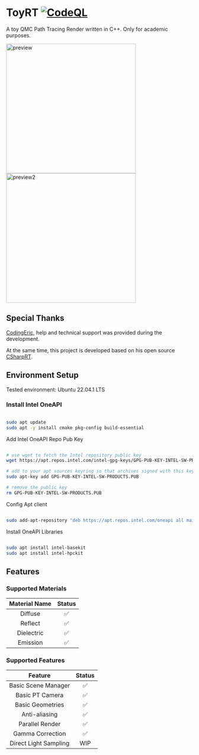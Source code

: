 # ToyRT [![CodeQL](https://github.com/laolarou726/ToyRT/actions/workflows/codeql.yml/badge.svg)](https://github.com/laolarou726/ToyRT/actions/workflows/codeql.yml)

A toy QMC Path Tracing Render written in C++. Only for academic purposes.

<div>
  <img width="350" alt="preview" src="https://user-images.githubusercontent.com/25716486/208178836-dac43029-579c-470c-915b-e5b9f11f059d.png">
  <img width="350" alt="preview2" src="https://user-images.githubusercontent.com/25716486/208180053-227f31e7-359d-4ec8-9388-0edb76278c48.png">
</div>

## Special Thanks

[CodingEric](https://github.com/CodingEric), help and technical support was provided during the development.

At the same time, this project is developed based on his open source [CSharpRT](https://github.com/CodingEric/CSharpRT).


## Environment Setup

Tested environment: Ubuntu 22.04.1 LTS

### Install Intel OneAPI

```bash

sudo apt update
sudo apt -y install cmake pkg-config build-essential

```

Add Intel OneAPI Repo Pub Key

```bash

# use wget to fetch the Intel repository public key
wget https://apt.repos.intel.com/intel-gpg-keys/GPG-PUB-KEY-INTEL-SW-PRODUCTS.PUB

# add to your apt sources keyring so that archives signed with this key will be trusted.
sudo apt-key add GPG-PUB-KEY-INTEL-SW-PRODUCTS.PUB

# remove the public key
rm GPG-PUB-KEY-INTEL-SW-PRODUCTS.PUB

```

Config Apt client

```bash

sudo add-apt-repository "deb https://apt.repos.intel.com/oneapi all main"

```

Install OneAPI Libraries

```bash

sudo apt install intel-basekit
sudo apt install intel-hpckit

```

## Features

### Supported Materials

|Material Name|Status|
|:-----------:|:----:|
|   Diffuse   |  ✅  |
|   Reflect   |  ✅  |
|  Dielectric |  ✅  |
|   Emission  |  ✅  |

### Supported Features

|Feature        | Status |
|:-------------:|:------:|
|Basic Scene Manager|✅|
|Basic PT Camera|  ✅  |
|Basic Geometries|✅|
|Anti-aliasing|✅|
|Parallel Render|✅|
|Gamma Correction|✅|
|Direct Light Sampling|WIP|
